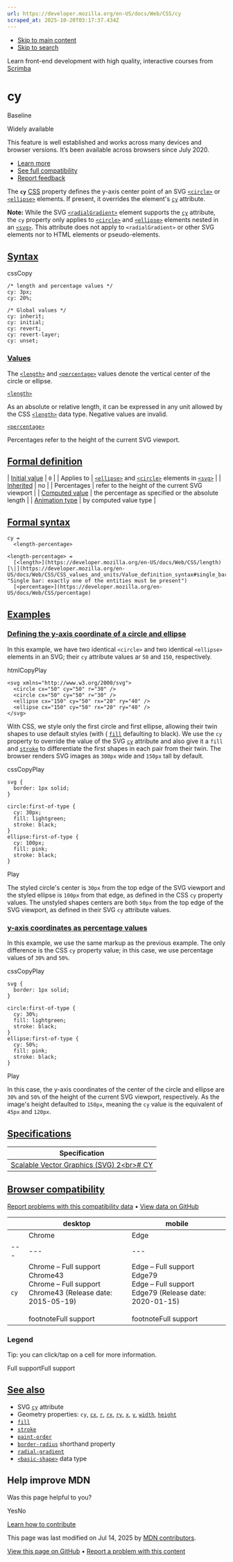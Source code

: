 ```yaml
---
url: https://developer.mozilla.org/en-US/docs/Web/CSS/cy
scraped_at: 2025-10-20T03:17:37.434Z
---
```


- [Skip to main content](https://developer.mozilla.org/en-US/docs/Web/CSS/cy#content)
- [Skip to search](https://developer.mozilla.org/en-US/docs/Web/CSS/cy#search)

Learn front-end development with high quality, interactive courses
from
[Scrimba](https://scrimba.com/learn/frontend?via=mdn)

# cy


Baseline

Widely available


This feature is well established and works across many devices and browser versions. It’s been available across browsers since ⁨July 2020⁩.


- [Learn more](https://developer.mozilla.org/en-US/docs/Glossary/Baseline/Compatibility)
- [See full compatibility](https://developer.mozilla.org/en-US/docs/Web/CSS/cy#browser_compatibility)
- [Report feedback](https://survey.alchemer.com/s3/7634825/MDN-baseline-feedback?page=%2Fen-US%2Fdocs%2FWeb%2FCSS%2Fcy&level=high)

The **`cy`** [CSS](https://developer.mozilla.org/en-US/docs/Web/CSS) property defines the y-axis center point of an SVG [`<circle>`](https://developer.mozilla.org/en-US/docs/Web/SVG/Reference/Element/circle) or [`<ellipse>`](https://developer.mozilla.org/en-US/docs/Web/SVG/Reference/Element/ellipse) elements. If present, it overrides the element's [`cy`](https://developer.mozilla.org/en-US/docs/Web/SVG/Reference/Attribute/cy) attribute.

**Note:**
While the SVG [`<radialGradient>`](https://developer.mozilla.org/en-US/docs/Web/SVG/Reference/Element/radialGradient) element supports the [`cy`](https://developer.mozilla.org/en-US/docs/Web/SVG/Reference/Attribute/cy) attribute, the `cy` property only applies to [`<circle>`](https://developer.mozilla.org/en-US/docs/Web/SVG/Reference/Element/circle) and [`<ellipse>`](https://developer.mozilla.org/en-US/docs/Web/SVG/Reference/Element/ellipse) elements nested in an [`<svg>`](https://developer.mozilla.org/en-US/docs/Web/SVG/Reference/Element/svg). This attribute does not apply to `<radialGradient>` or other SVG elements nor to HTML elements or pseudo-elements.

## [Syntax](https://developer.mozilla.org/en-US/docs/Web/CSS/cy\#syntax)

cssCopy

```
/* length and percentage values */
cy: 3px;
cy: 20%;

/* Global values */
cy: inherit;
cy: initial;
cy: revert;
cy: revert-layer;
cy: unset;

```

### [Values](https://developer.mozilla.org/en-US/docs/Web/CSS/cy\#values)

The [`<length>`](https://developer.mozilla.org/en-US/docs/Web/CSS/length) and [`<percentage>`](https://developer.mozilla.org/en-US/docs/Web/CSS/percentage) values denote the vertical center of the circle or ellipse.

[`<length>`](https://developer.mozilla.org/en-US/docs/Web/CSS/length)

As an absolute or relative length, it can be expressed in any unit allowed by the CSS [`<length>`](https://developer.mozilla.org/en-US/docs/Web/CSS/length) data type. Negative values are invalid.

[`<percentage>`](https://developer.mozilla.org/en-US/docs/Web/CSS/percentage)

Percentages refer to the height of the current SVG viewport.

## [Formal definition](https://developer.mozilla.org/en-US/docs/Web/CSS/cy\#formal_definition)

| [Initial value](https://developer.mozilla.org/en-US/docs/Web/CSS/CSS_cascade/Value_processing#initial_value) | `0` |
| Applies to | [`<ellipse>`](https://developer.mozilla.org/en-US/docs/Web/SVG/Reference/Element/ellipse) and [`<circle>`](https://developer.mozilla.org/en-US/docs/Web/SVG/Reference/Element/circle) elements in [`<svg>`](https://developer.mozilla.org/en-US/docs/Web/SVG/Reference/Element/svg) |
| [Inherited](https://developer.mozilla.org/en-US/docs/Web/CSS/CSS_cascade/Inheritance) | no |
| Percentages | refer to the height of the current SVG viewport |
| [Computed value](https://developer.mozilla.org/en-US/docs/Web/CSS/CSS_cascade/Value_processing#computed_value) | the percentage as specified or the absolute length |
| [Animation type](https://developer.mozilla.org/en-US/docs/Web/CSS/CSS_animated_properties) | by computed value type |

## [Formal syntax](https://developer.mozilla.org/en-US/docs/Web/CSS/cy\#formal_syntax)

```
cy =
  <length-percentage>

<length-percentage> =
  [<length>](https://developer.mozilla.org/en-US/docs/Web/CSS/length)       [\|](https://developer.mozilla.org/en-US/docs/Web/CSS/CSS_values_and_units/Value_definition_syntax#single_bar "Single bar: exactly one of the entities must be present")
  [<percentage>](https://developer.mozilla.org/en-US/docs/Web/CSS/percentage)

```

## [Examples](https://developer.mozilla.org/en-US/docs/Web/CSS/cy\#examples)

### [Defining the y-axis coordinate of a circle and ellipse](https://developer.mozilla.org/en-US/docs/Web/CSS/cy\#defining_the_y-axis_coordinate_of_a_circle_and_ellipse)

In this example, we have two identical `<circle>` and two identical `<ellipse>` elements in an SVG; their `cy` attribute values ar `50` and `150`, respectively.

htmlCopyPlay

```
<svg xmlns="http://www.w3.org/2000/svg">
  <circle cx="50" cy="50" r="30" />
  <circle cx="50" cy="50" r="30" />
  <ellipse cx="150" cy="50" rx="20" ry="40" />
  <ellipse cx="150" cy="50" rx="20" ry="40" />
</svg>

```

With CSS, we style only the first circle and first ellipse, allowing their twin shapes to use default styles (with ( [`fill`](https://developer.mozilla.org/en-US/docs/Web/CSS/fill) defaulting to black). We use the `cy` property to override the value of the SVG [`cy`](https://developer.mozilla.org/en-US/docs/Web/SVG/Reference/Attribute/cy) attribute and also give it a `fill` and [`stroke`](https://developer.mozilla.org/en-US/docs/Web/CSS/stroke) to differentiate the first shapes in each pair from their twin. The browser renders SVG images as `300px` wide and `150px` tall by default.

cssCopyPlay

```
svg {
  border: 1px solid;
}

circle:first-of-type {
  cy: 30px;
  fill: lightgreen;
  stroke: black;
}
ellipse:first-of-type {
  cy: 100px;
  fill: pink;
  stroke: black;
}

```

Play

The styled circle's center is `30px` from the top edge of the SVG viewport and the styled ellipse is `100px` from that edge, as defined in the CSS `cy` property values. The unstyled shapes centers are both `50px` from the top edge of the SVG viewport, as defined in their SVG `cy` attribute values.

### [y-axis coordinates as percentage values](https://developer.mozilla.org/en-US/docs/Web/CSS/cy\#y-axis_coordinates_as_percentage_values)

In this example, we use the same markup as the previous example. The only difference is the CSS `cy` property value; in this case, we use percentage values of `30%` and `50%`.

cssCopyPlay

```
svg {
  border: 1px solid;
}

circle:first-of-type {
  cy: 30%;
  fill: lightgreen;
  stroke: black;
}
ellipse:first-of-type {
  cy: 50%;
  fill: pink;
  stroke: black;
}

```

Play

In this case, the y-axis coordinates of the center of the circle and ellipse are `30%` and `50%` of the height of the current SVG viewport, respectively. As the image's height defaulted to `150px`, meaning the `cy` value is the equivalent of `45px` and `120px`.

## [Specifications](https://developer.mozilla.org/en-US/docs/Web/CSS/cy\#specifications)

| Specification |
| --- |
| [Scalable Vector Graphics (SVG) 2\<br>\# CY](https://svgwg.org/svg2-draft/geometry.html#CY) |

## [Browser compatibility](https://developer.mozilla.org/en-US/docs/Web/CSS/cy\#browser_compatibility)

[Report problems with this compatibility data](https://developer.mozilla.org/en-US/docs/Web/CSS/cy# "Report an issue with this compatibility data") •
[View data on GitHub](https://github.com/mdn/browser-compat-data/tree/main/css/properties/cy.json "File: ⁨css/properties/cy.json⁩")

|  | desktop | mobile |
| --- | --- | --- |
|  | Chrome | Edge | Firefox | Opera | Safari | Chrome Android | Firefox for Android | Opera Android | Safari on iOS | Samsung Internet | WebView Android | WebView on iOS |
| --- | --- | --- | --- | --- | --- | --- | --- | --- | --- | --- | --- | --- |
| `cy` | Chrome – Full support<br>Chrome43<br>Chrome – Full support<br>Chrome43 (Release date: ⁨2015-05-19⁩)<br> <br>footnoteFull support | Edge – Full support<br>Edge79<br>Edge – Full support<br>Edge79 (Release date: ⁨2020-01-15⁩)<br> <br>footnoteFull support | Firefox – Full support<br>Firefox69<br>Firefox – Full support<br>Firefox69 (Release date: ⁨2019-09-03⁩)<br> <br>footnoteFull support | Opera – Full support<br>Opera30<br>Opera – Full support<br>Opera30 (Release date: ⁨2015-06-09⁩)<br> <br>footnoteFull support | Safari – Full support<br>Safari9<br>Safari – Full support<br>Safari9 (Release date: ⁨2015-09-30⁩)<br> <br>footnoteFull support | Chrome Android – Full support<br>Chrome Android43<br>Chrome Android – Full support<br>Chrome Android43 (Release date: ⁨2015-05-27⁩)<br> <br>footnoteFull support | Firefox for Android – Full support<br>Firefox for Android79<br>Firefox for Android – Full support<br>Firefox for Android79 (Release date: ⁨2020-07-28⁩)<br> <br>footnoteFull support | Opera Android – Full support<br>Opera Android30<br>Opera Android – Full support<br>Opera Android30 (Release date: ⁨2015-06-10⁩)<br> <br>footnoteFull support | Safari on iOS – Full support<br>Safari on iOS9<br>Safari on iOS – Full support<br>Safari on iOS9 (Release date: ⁨2015-09-16⁩)<br> <br>footnoteFull support | Samsung Internet – Full support<br>Samsung Internet4<br>Samsung Internet – Full support<br>Samsung Internet4 (Release date: ⁨2016-03-11⁩)<br> <br>footnoteFull support | WebView Android – Full support<br>WebView Android43<br>WebView Android – Full support<br>WebView Android43 (Release date: ⁨2015-05-27⁩)<br> <br>footnoteFull support | WebView on iOS – Full support<br>WebView on iOS9<br>WebView on iOS – Full support<br>WebView on iOS9 (Release date: ⁨2015-09-16⁩)<br> <br>footnoteFull support |

### Legend

Tip: you can click/tap on a cell for more information.


Full supportFull support

## [See also](https://developer.mozilla.org/en-US/docs/Web/CSS/cy\#see_also)

- SVG [`cy`](https://developer.mozilla.org/en-US/docs/Web/SVG/Reference/Attribute/cy) attribute
- Geometry properties: `cy`, [`cx`](https://developer.mozilla.org/en-US/docs/Web/CSS/cx), [`r`](https://developer.mozilla.org/en-US/docs/Web/CSS/r), [`rx`](https://developer.mozilla.org/en-US/docs/Web/CSS/rx), [`ry`](https://developer.mozilla.org/en-US/docs/Web/CSS/ry), [`x`](https://developer.mozilla.org/en-US/docs/Web/CSS/x), [`y`](https://developer.mozilla.org/en-US/docs/Web/CSS/y), [`width`](https://developer.mozilla.org/en-US/docs/Web/CSS/width), [`height`](https://developer.mozilla.org/en-US/docs/Web/CSS/height)
- [`fill`](https://developer.mozilla.org/en-US/docs/Web/CSS/fill)
- [`stroke`](https://developer.mozilla.org/en-US/docs/Web/CSS/stroke)
- [`paint-order`](https://developer.mozilla.org/en-US/docs/Web/CSS/paint-order)
- [`border-radius`](https://developer.mozilla.org/en-US/docs/Web/CSS/border-radius) shorthand property
- [`radial-gradient`](https://developer.mozilla.org/en-US/docs/Web/CSS/gradient/radial-gradient)
- [`<basic-shape>`](https://developer.mozilla.org/en-US/docs/Web/CSS/basic-shape) data type

## Help improve MDN

Was this page helpful to you?

YesNo

[Learn how to contribute](https://developer.mozilla.org/en-US/docs/MDN/Community/Getting_started)

This page was last modified on ⁨Jul 14, 2025⁩ by [MDN contributors](https://developer.mozilla.org/en-US/docs/Web/CSS/cy/contributors.txt).


[View this page on GitHub](https://github.com/mdn/content/blob/main/files/en-us/web/css/cy/index.md?plain=1 "Folder: ⁨en-us/web/css/cy⁩ (Opens in a new tab)") • [Report a problem with this content](https://github.com/mdn/content/issues/new?template=page-report.yml&mdn-url=https%3A%2F%2Fdeveloper.mozilla.org%2Fen-US%2Fdocs%2FWeb%2FCSS%2Fcy&metadata=%3C%21--+Do+not+make+changes+below+this+line+--%3E%0A%3Cdetails%3E%0A%3Csummary%3EPage+report+details%3C%2Fsummary%3E%0A%0A*+Folder%3A+%60en-us%2Fweb%2Fcss%2Fcy%60%0A*+MDN+URL%3A+https%3A%2F%2Fdeveloper.mozilla.org%2Fen-US%2Fdocs%2FWeb%2FCSS%2Fcy%0A*+GitHub+URL%3A+https%3A%2F%2Fgithub.com%2Fmdn%2Fcontent%2Fblob%2Fmain%2Ffiles%2Fen-us%2Fweb%2Fcss%2Fcy%2Findex.md%0A*+Last+commit%3A+https%3A%2F%2Fgithub.com%2Fmdn%2Fcontent%2Fcommit%2F0cc9980e3b21c83d1800a428bc402ae1865326b2%0A*+Document+last+modified%3A+2025-07-14T14%3A43%3A58.000Z%0A%0A%3C%2Fdetails%3E "This will take you to GitHub to file a new issue.")